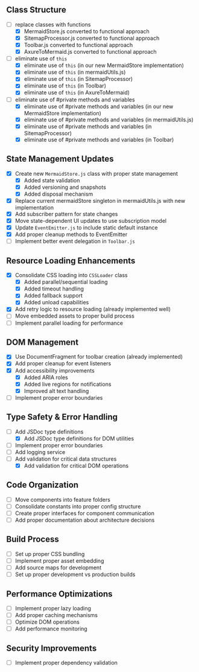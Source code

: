 ## Class Structure
- [ ] replace classes with functions 
  - [x] MermaidStore.js converted to functional approach
  - [x] SitemapProcessor.js converted to functional approach
  - [x] Toolbar.js converted to functional approach
  - [x] AxureToMermaid.js converted to functional approach
- [ ] eliminate use of `this`
  - [x] eliminate use of `this` (in our new MermaidStore implementation)
  - [x] eliminate use of `this` (in mermaidUtils.js)
  - [x] eliminate use of `this` (in SitemapProcessor)
  - [x] eliminate use of `this` (in Toolbar)
  - [x] eliminate use of `this` (in AxureToMermaid)
- [ ] eliminate use of #private methods and variables
  - [x] eliminate use of #private methods and variables (in our new MermaidStore implementation)
  - [x] eliminate use of #private methods and variables (in mermaidUtils.js)
  - [x] eliminate use of #private methods and variables (in SitemapProcessor)
  - [x] eliminate use of #private methods and variables (in Toolbar)

## State Management Updates
- [x] Create new `MermaidStore.js` class with proper state management
  - [x] Added state validation
  - [x] Added versioning and snapshots
  - [x] Added disposal mechanism
- [x] Replace current mermaidStore singleton in mermaidUtils.js with new implementation
- [x] Add subscriber pattern for state changes
- [x] Move state-dependent UI updates to use subscription model
- [x] Update `EventEmitter.js` to include static default instance
- [x] Add proper cleanup methods to EventEmitter
- [ ] Implement better event delegation in `Toolbar.js`

## Resource Loading Enhancements
- [x] Consolidate CSS loading into `CSSLoader` class
  - [x] Added parallel/sequential loading
  - [x] Added timeout handling
  - [x] Added fallback support
  - [x] Added unload capabilities
- [x] Add retry logic to resource loading (already implemented well)
- [ ] Move embedded assets to proper build process
- [ ] Implement parallel loading for performance

## DOM Management
- [x] Use DocumentFragment for toolbar creation (already implemented)
- [x] Add proper cleanup for event listeners
- [x] Add accessibility improvements
  - [x] Added ARIA roles
  - [x] Added live regions for notifications
  - [x] Improved alt text handling
- [ ] Implement proper error boundaries

## Type Safety & Error Handling
- [ ] Add JSDoc type definitions  
  - [x] Add JSDoc type definitions for DOM utilities
- [ ] Implement proper error boundaries
- [ ] Add logging service
- [ ] Add validation for critical data structures
  - [x] Add validation for critical DOM operations

## Code Organization
- [ ] Move components into feature folders
- [ ] Consolidate constants into proper config structure
- [ ] Create proper interfaces for component communication
- [ ] Add proper documentation about architecture decisions

## Build Process
- [ ] Set up proper CSS bundling
- [ ] Implement proper asset embedding
- [ ] Add source maps for development
- [ ] Set up proper development vs production builds

## Performance Optimizations
- [ ] Implement proper lazy loading
- [ ] Add proper caching mechanisms
- [ ] Optimize DOM operations
- [ ] Add performance monitoring

## Security Improvements
- [ ] Implement proper dependency validation
